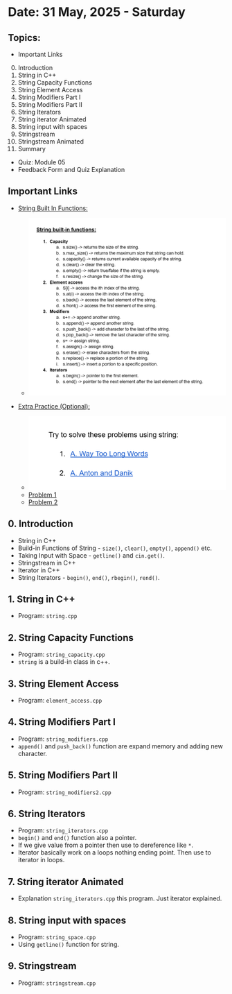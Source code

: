 # Date: 31 May, 2025 - Saturday

## Topics:
- Important Links
0. Introduction
1. String in C++
2. String Capacity Functions
3. String Element Access
4. String Modifiers Part I
5. String Modifiers Part II
6. String Iterators
7. String iterator Animated
8. String input with spaces
9. Stringstream
10. Stringstream Animated
11. Summary
- Quiz: Module 05
- Feedback Form and Quiz Explanation

## Important Links
- [String Built In Functions:](https://docs.google.com/document/d/1nxFrcoG_t-hMbeuAw6A5r_CV7I1lYvKLwEpupTQqkrM/edit?usp=sharing)
    - ![String built-in functions:](./images/functions.png)


- [Extra Practice (Optional):](https://docs.google.com/document/d/14sdQIgBZV29d8cSMPfMasotAc_jhZNgxaqRSOG_yR1c/edit?usp=sharing)
    - ![Try to solve these problems using string:](./images/extra_problems.png)
    - [Problem 1](https://codeforces.com/problemset/problem/71/A)
    - [Problem 2](https://codeforces.com/problemset/problem/734/A)

## 0. Introduction
- String in C++
- Build-in Functions of String - `size()`, `clear()`, `empty()`, `append()` etc.
- Taking Input with Space - `getline()` and `cin.get()`.
- Stringstream in C++
- Iterator in C++
- String Iterators - `begin()`, `end()`, `rbegin()`, `rend()`.

## 1. String in C++
- Program: `string.cpp`

## 2. String Capacity Functions
- Program: `string_capacity.cpp`
- `string` is a build-in class in c++.

## 3. String Element Access
- Program: `element_access.cpp`

## 4. String Modifiers Part I
- Program: `string_modifiers.cpp`
- `append()` and `push_back()` function are expand memory and adding new character.

## 5. String Modifiers Part II
- Program: `string_modifiers2.cpp`

## 6. String Iterators
- Program: `string_iterators.cpp`
- `begin()` and `end()` function also a pointer.
- If we give value from a pointer then use to dereference like `*`.
- Iterator basically work on a loops nothing ending point. Then use to iterator in loops.

## 7. String iterator Animated
- Explanation `string_iterators.cpp` this program. Just iterator explained.

## 8. String input with spaces
- Program: `string_space.cpp`
- Using `getline()` function for string.

## 9. Stringstream
- Program: `stringstream.cpp`